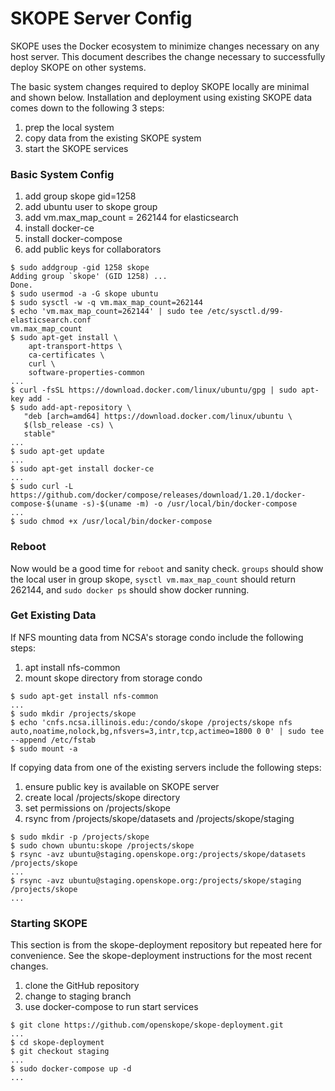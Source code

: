 # SKOPE Server Config

SKOPE uses the Docker ecosystem to minimize changes necessary on any 
host server. This document describes the change necessary to successfully
deploy SKOPE on other systems.

The basic system changes required to deploy SKOPE locally are minimal
and shown below. Installation and deployment using existing SKOPE data
comes down to the following 3 steps:

1. prep the local system
1. copy data from the existing SKOPE system
1. start the SKOPE services

### Basic System Config

1. add group skope gid=1258
1. add ubuntu user to skope group
1. add vm.max_map_count = 262144 for elasticsearch
1. install docker-ce
1. install docker-compose
1. add public keys for collaborators

```
$ sudo addgroup -gid 1258 skope
Adding group `skope' (GID 1258) ...
Done.
$ sudo usermod -a -G skope ubuntu
$ sudo sysctl -w -q vm.max_map_count=262144
$ echo 'vm.max_map_count=262144' | sudo tee /etc/sysctl.d/99-elasticsearch.conf
vm.max_map_count
$ sudo apt-get install \
    apt-transport-https \
    ca-certificates \
    curl \
    software-properties-common
...
$ curl -fsSL https://download.docker.com/linux/ubuntu/gpg | sudo apt-key add -
$ sudo add-apt-repository \
   "deb [arch=amd64] https://download.docker.com/linux/ubuntu \
   $(lsb_release -cs) \
   stable"
...
$ sudo apt-get update
...
$ sudo apt-get install docker-ce
...
$ sudo curl -L https://github.com/docker/compose/releases/download/1.20.1/docker-compose-$(uname -s)-$(uname -m) -o /usr/local/bin/docker-compose
...
$ sudo chmod +x /usr/local/bin/docker-compose
```

### Reboot

Now would be a good time for `reboot` and sanity check. `groups` should show
the local user in group skope, `sysctl vm.max_map_count` should return 
262144, and `sudo docker ps` should show docker running.

### Get Existing Data

If NFS mounting data from NCSA's storage condo include the following steps:
1. apt install nfs-common
1. mount skope directory from storage condo

```
$ sudo apt-get install nfs-common
...
$ sudo mkdir /projects/skope
$ echo 'cnfs.ncsa.illinois.edu:/condo/skope /projects/skope nfs auto,noatime,nolock,bg,nfsvers=3,intr,tcp,actimeo=1800 0 0' | sudo tee --append /etc/fstab
$ sudo mount -a
```

If copying data from one of the existing servers include the following steps:
1. ensure public key is available on SKOPE server
1. create local /projects/skope directory
1. set permissions on /projects/skope
1. rsync from /projects/skope/datasets and /projects/skope/staging

```
$ sudo mkdir -p /projects/skope
$ sudo chown ubuntu:skope /projects/skope
$ rsync -avz ubuntu@staging.openskope.org:/projects/skope/datasets /projects/skope
...
$ rsync -avz ubuntu@staging.openskope.org:/projects/skope/staging /projects/skope
...
```

### Starting SKOPE

This section is from the skope-deployment repository but repeated here
for convenience. See the skope-deployment instructions for the most recent
changes.

1. clone the GitHub repository
1. change to staging branch
1. use docker-compose to run start services

```
$ git clone https://github.com/openskope/skope-deployment.git
...
$ cd skope-deployment
$ git checkout staging
...
$ sudo docker-compose up -d
...
```
